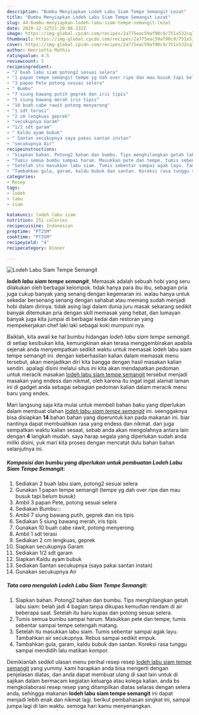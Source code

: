 ```yaml
---
description: "Bumbu Menyiapkan Lodeh Labu Siam Tempe Semangit Lezat"
title: "Bumbu Menyiapkan Lodeh Labu Siam Tempe Semangit Lezat"
slug: 44-bumbu-menyiapkan-lodeh-labu-siam-tempe-semangit-lezat
date: 2020-12-12T21:28:06.232Z
image: https://img-global.cpcdn.com/recipes/2a775eac59af90c9/751x532cq70/lodeh-labu-siam-tempe-semangit-foto-resep-utama.jpg
thumbnail: https://img-global.cpcdn.com/recipes/2a775eac59af90c9/751x532cq70/lodeh-labu-siam-tempe-semangit-foto-resep-utama.jpg
cover: https://img-global.cpcdn.com/recipes/2a775eac59af90c9/751x532cq70/lodeh-labu-siam-tempe-semangit-foto-resep-utama.jpg
author: Henrietta Mathis
ratingvalue: 4.5
reviewcount: 5
recipeingredient:
- "2 buah labu siam potong2 sesuai selera"
- "1 papan tempe semangit tempe yg dah over ripe dan mau busuk tapi belum busuk"
- "3 papan Pete potong sesuai selera"
- " Bumbu"
- "7 siung bawang putih geprek dan iris tipis"
- "5 siung bawang merah iris tipis"
- "10 buah cabe rawit potong menyerong"
- "1 sdt terasi"
- "2 cm lengkuas geprek"
- "secukupnya Garam"
- "1/2 sdt garam"
- " Kaldu ayam bubuk"
- " Santan secukupnya saya pakai santan instan"
- "secukupnya Air"
recipeinstructions:
- "Siapkan bahan. Potong2 bahan dan bumbu. Tips menghilangkan getah labu siam: belah jadi 4 bagian tanpa dikupas kemudian rendam di air beberapa saat. Setelah itu baru kupas dan potong sesuai selera."
- "Tumis semua bumbu sampai harum. Masukkan pete dan tempe, tumis sebentar sampai tempe setengah matang."
- "Setelah itu masukkan labu siam. Tumis sebentar sampai agak layu. Tambahkan air secukupnya. Rebus sampai sedikit empuk."
- "Tambahkan gula, garam, kaldu bubuk dan santan. Koreksi rasa tunggu sampai mendidih lalu matikan kompor."
categories:
- Resep
tags:
- lodeh
- labu
- siam

katakunci: lodeh labu siam 
nutrition: 251 calories
recipecuisine: Indonesian
preptime: "PT25M"
cooktime: "PT35M"
recipeyield: "4"
recipecategory: Dinner

---
```



![Lodeh Labu Siam Tempe Semangit](https://img-global.cpcdn.com/recipes/2a775eac59af90c9/751x532cq70/lodeh-labu-siam-tempe-semangit-foto-resep-utama.jpg)

<b><i>lodeh labu siam tempe semangit</i></b>, Memasak adalah sebuah hobi yang seru dilakukan oleh berbagai kelompok. tidak hanya para ibu ibu, sebagian pria juga cukup banyak yang senang dengan kegemaran ini. walau hanya untuk sekedar bersenang senang dengan sahabat atau memang sudah menjadi hobi dalam dirinya. tidak asing lagi dalam dunia juru masak sekarang sedikit banyak ditemukan pria dengan skill memasak yang hebat, dan lumayan banyak juga kita jumpai di berbagai kedai dan restoran yang mempekerjakan chef laki laki sebagai koki mumpuni nya.

Baiklah, kita awali ke hal bumbu hidangan <i>lodeh labu siam tempe semangit</i>. di setiap kesibukan kita, kemungkinan akan terasa menggembirakan apabila sejenak anda menyempatkan sedikit waktu untuk memasak lodeh labu siam tempe semangit ini. dengan keberhasilan kalian dalam memasak menu tersebut, akan menjadikan diri kita bangga dengan hasil masakan kalian sendiri. apalagi disini melalui situs ini kita akan mendapatkan pedoman untuk meracik masakan <u>lodeh labu siam tempe semangit</u> tersebut menjadi masakan yang endess dan nikmat, oleh karena itu ingat ingat alamat laman ini di gadget anda sebagai sebagian pedoman kalian dalam meracik menu baru yang endes.




Mari langsung saja kita mulai untuk membeli bahan baku yang diperlukan dalam membuat olahan <u><i>lodeh labu siam tempe semangit</i></u> ini. seenggaknya bisa disiapkan <b>14</b> bahan bahan yang diperuntuk kan pada makanan ini. biar nantinya dapat membuahkan rasa yang endess dan nikmat. dan juga sempatkan waktu kalian sesaat, sebab anda akan mengolahnya antara lain dengan <b>4</b> langkah mudah. saya harap segala yang diperlukan sudah anda miliki disini, yuk mari kita proses dengan mencatat dulu bahan bahan selanjutnya ini.

<!--inarticleads1-->

##### Komposisi dan bumbu yang diperlukan untuk pembuatan Lodeh Labu Siam Tempe Semangit:

1. Sediakan 2 buah labu siam, potong2 sesuai selera
1. Gunakan 1 papan tempe semangit (tempe yg dah over ripe dan mau busuk tapi belum busuk)
1. Ambil 3 papan Pete, potong sesuai selera
1. Sediakan  Bumbu:::
1. Ambil 7 siung bawang putih, geprek dan iris tipis
1. Sediakan 5 siung bawang merah, iris tipis
1. Gunakan 10 buah cabe rawit, potong menyerong
1. Ambil 1 sdt terasi
1. Sediakan 2 cm lengkuas, geprek
1. Siapkan secukupnya Garam
1. Sediakan 1/2 sdt garam
1. Siapkan  Kaldu ayam bubuk
1. Sediakan  Santan secukupnya (saya pakai santan instan)
1. Gunakan secukupnya Air




<!--inarticleads2-->

##### Tata cara mengolah Lodeh Labu Siam Tempe Semangit:

1. Siapkan bahan. Potong2 bahan dan bumbu. Tips menghilangkan getah labu siam: belah jadi 4 bagian tanpa dikupas kemudian rendam di air beberapa saat. Setelah itu baru kupas dan potong sesuai selera.
1. Tumis semua bumbu sampai harum. Masukkan pete dan tempe, tumis sebentar sampai tempe setengah matang.
1. Setelah itu masukkan labu siam. Tumis sebentar sampai agak layu. Tambahkan air secukupnya. Rebus sampai sedikit empuk.
1. Tambahkan gula, garam, kaldu bubuk dan santan. Koreksi rasa tunggu sampai mendidih lalu matikan kompor.




Demikianlah sedikit ulasan menu perihal resep resep <u>lodeh labu siam tempe semangit</u> yang yummy. kami harapkan anda bisa mengerti dengan penjelasan diatas, dan anda dapat membuat ulang di saat lain untuk di sajikan dalam bermacam kegiatan keluarga atau kolega kalian. anda bs mengkolaborasi resep resep yang ditampilkan diatas selaras dengan selera anda, sehingga makanan <b>lodeh labu siam tempe semangit</b> ini dapat menjadi lebih enak dan nikmat lagi. berikut pembahasan singkat ini, sampai jumpa lagi di lain waktu. semoga hari kamu menyenangkan.
